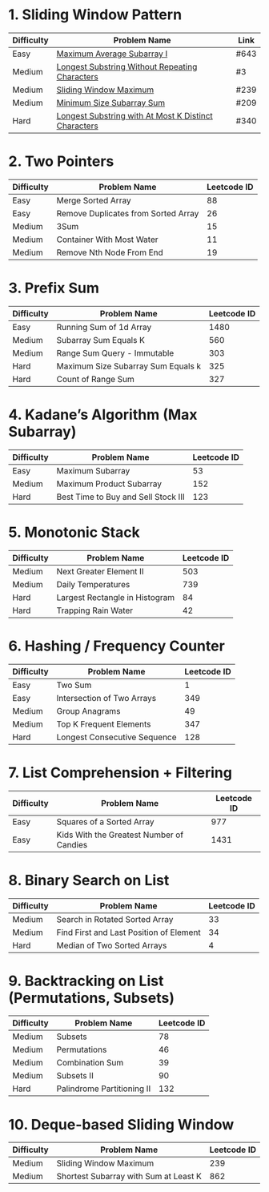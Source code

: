 # 1. Sliding Window Pattern
| Difficulty | Problem Name                                                                                                                               | Link |
| ---------- | ------------------------------------------------------------------------------------------------------------------------------------------ | ---- |
| Easy       | [Maximum Average Subarray I](https://leetcode.com/problems/maximum-average-subarray-i)                                                     | #643 |
| Medium     | [Longest Substring Without Repeating Characters](https://leetcode.com/problems/longest-substring-without-repeating-characters)             | #3   |
| Medium     | [Sliding Window Maximum](https://leetcode.com/problems/sliding-window-maximum)                                                             | #239 |
| Medium     | [Minimum Size Subarray Sum](https://leetcode.com/problems/minimum-size-subarray-sum)                                                       | #209 |
| Hard       | [Longest Substring with At Most K Distinct Characters](https://leetcode.com/problems/longest-substring-with-at-most-k-distinct-characters) | #340 |


# 2. Two Pointers
| Difficulty | Problem Name                        | Leetcode ID |
| ---------- | ----------------------------------- | ----------- |
| Easy       | Merge Sorted Array                  | 88          |
| Easy       | Remove Duplicates from Sorted Array | 26          |
| Medium     | 3Sum                                | 15          |
| Medium     | Container With Most Water           | 11          |
| Medium     | Remove Nth Node From End            | 19          |

# 3. Prefix Sum
| Difficulty | Problem Name                       | Leetcode ID |
| ---------- | ---------------------------------- | ----------- |
| Easy       | Running Sum of 1d Array            | 1480        |
| Medium     | Subarray Sum Equals K              | 560         |
| Medium     | Range Sum Query - Immutable        | 303         |
| Hard       | Maximum Size Subarray Sum Equals k | 325         |
| Hard       | Count of Range Sum                 | 327         |

# 4. Kadane’s Algorithm (Max Subarray)
| Difficulty | Problem Name                        | Leetcode ID |
| ---------- | ----------------------------------- | ----------- |
| Easy       | Maximum Subarray                    | 53          |
| Medium     | Maximum Product Subarray            | 152         |
| Hard       | Best Time to Buy and Sell Stock III | 123         |

# 5. Monotonic Stack
| Difficulty | Problem Name                   | Leetcode ID |
| ---------- | ------------------------------ | ----------- |
| Medium     | Next Greater Element II        | 503         |
| Medium     | Daily Temperatures             | 739         |
| Hard       | Largest Rectangle in Histogram | 84          |
| Hard       | Trapping Rain Water            | 42          |

# 6. Hashing / Frequency Counter
| Difficulty | Problem Name                 | Leetcode ID |
| ---------- | ---------------------------- | ----------- |
| Easy       | Two Sum                      | 1           |
| Easy       | Intersection of Two Arrays   | 349         |
| Medium     | Group Anagrams               | 49          |
| Medium     | Top K Frequent Elements      | 347         |
| Hard       | Longest Consecutive Sequence | 128         |

# 7. List Comprehension + Filtering
| Difficulty | Problem Name                             | Leetcode ID |
| ---------- | ---------------------------------------- | ----------- |
| Easy       | Squares of a Sorted Array                | 977         |
| Easy       | Kids With the Greatest Number of Candies | 1431        |

# 8. Binary Search on List
| Difficulty | Problem Name                            | Leetcode ID |
| ---------- | --------------------------------------- | ----------- |
| Medium     | Search in Rotated Sorted Array          | 33          |
| Medium     | Find First and Last Position of Element | 34          |
| Hard       | Median of Two Sorted Arrays             | 4           |

# 9. Backtracking on List (Permutations, Subsets)
| Difficulty | Problem Name               | Leetcode ID |
| ---------- | -------------------------- | ----------- |
| Medium     | Subsets                    | 78          |
| Medium     | Permutations               | 46          |
| Medium     | Combination Sum            | 39          |
| Medium     | Subsets II                 | 90          |
| Hard       | Palindrome Partitioning II | 132         |

# 10. Deque-based Sliding Window
| Difficulty | Problem Name                          | Leetcode ID |
| ---------- | ------------------------------------- | ----------- |
| Medium     | Sliding Window Maximum                | 239         |
| Medium     | Shortest Subarray with Sum at Least K | 862         |

